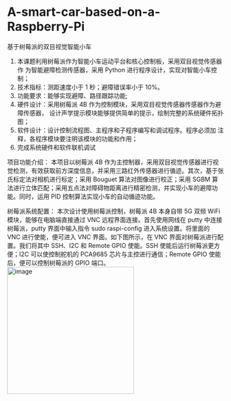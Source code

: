 # A-smart-car-based-on-a-Raspberry-Pi
基于树莓派的双目视觉智能小车
1. 本课题利用树莓派作为智能小车运动平台和核心控制板，采用双目视觉传感器作
为智能避障检测传感器，采用 Python 进行程序设计，实现对智能小车控制；
2. 技术指标：测距速度小于 1 秒；避障错误率小于 10%。
3. 功能要求：能够实现避障、路径跟踪功能;
4. 硬件设计：采用树莓派 4B 作为控制模块，采用双目视觉传感器传感器作为避障传感器，
设计声学提示模块能够提供简单的提示，绘制完整的系统硬件拓扑图；
5. 软件设计：设计控制流程图、主程序和子程序编写和调试程序。程序必须加
注释，各程序模块要注明该模块的功能和作用；
6. 完成系统硬件和软件联机调试

项目功能介绍：
  本项目以树莓派 4B 作为主控制器，采用双目视觉传感器进行视觉检测，有效获取前方深度信息，并采用三路红外传感器进行循迹。其次，基于张氏标定法对相机进行标定；采用 Bouguet 算法对图像进行校正；采用 SGBM 算法进行立体匹配；采用五点法对障碍物距离进行精密检测，并实现小车的避障功能。同时，运用 PID 控制算法实现小车的自动循迹功能。


树莓派系统配置：
本次设计使用树莓派控制，树莓派 4B 本身自带 5G 双频 WiFi 模块，能够在电脑端直接通过 VNC 远程界面连接。首先使用网线在 putty 中连接树莓派，putty
界面中输入指令 sudo raspi-config 进入系统设置。将里面的 VNC 进行使能，便可进入 VNC 界面。如下图所示，在 VNC 界面对树莓派进行配置。我们将其中 SSH、I2C 和 Remote GPIO 使能。SSH 使能后运行树莓派更方便；I2C 可以使控制舵机的 PCA9685 芯片与主控进行通信；Remote GPIO 使能后，便可以控制树莓派的 GPIO 端口。
<img width="295" alt="image" src="https://github.com/Yang-999-fc/A-smart-car-based-on-a-Raspberry-Pi/assets/57994308/d9ea4281-f555-4231-8156-9cba99bf1446">
